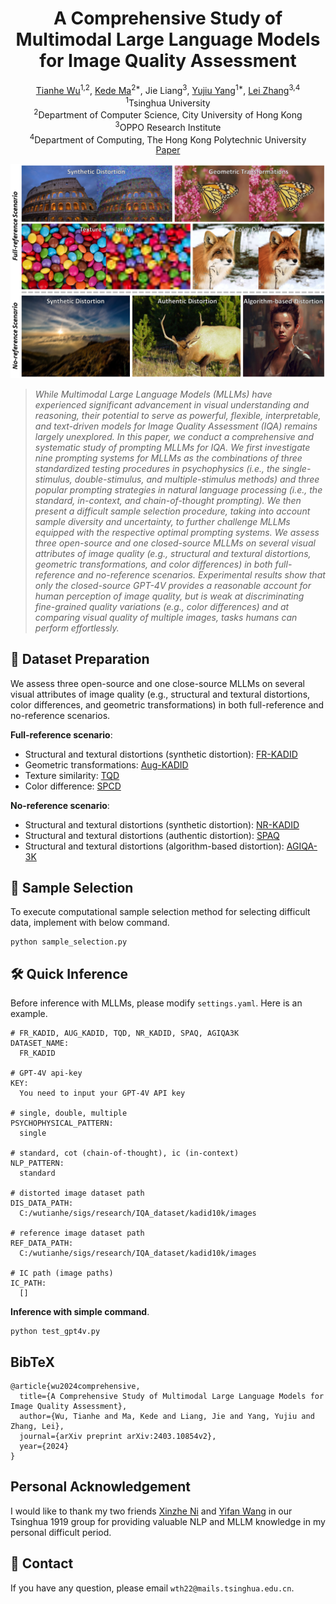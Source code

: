 <div align="center">
<div>
  <h1>
  A Comprehensive Study of Multimodal Large Language Models for Image Quality Assessment
  </h1>
</div>

<div>
  <a href="https://scholar.google.com/citations?user=QW1JtysAAAAJ&hl=en&oi=ao" target="_blank">Tianhe Wu</a><sup>1,2</sup>,
  <a href="https://scholar.google.com/citations?user=sfzOyFoAAAAJ&hl=en&oi=ao" target="_blank">Kede Ma</a><sup>2*</sup>,
  <a target="_blank">Jie Liang</a><sup>3</sup>,
  <a href="https://scholar.google.com/citations?user=4gH3sxsAAAAJ&hl=en&oi=ao" target="_blank">Yujiu Yang</a><sup>1*</sup>,
  <a href="https://scholar.google.com/citations?user=tAK5l1IAAAAJ&hl=en&oi=ao" target="_blank">Lei Zhang</a><sup>3,4</sup>
</div>

<div>
  <sup>1</sup>Tsinghua University<br>
  <sup>2</sup>Department of Computer Science, City University of Hong Kong<br>
  <sup>3</sup>OPPO Research Institute<br>
  <sup>4</sup>Department of Computing, The Hong Kong Polytechnic University
</div>

<div>
  <a href="https://arxiv.org/abs/2403.10854v2" target="_blank">Paper</a>
</div>

<p align="center">
    <img src="images/teaser.png" width="700">
</p>
</div>


> *While Multimodal Large Language Models (MLLMs) have experienced significant advancement in visual understanding and reasoning, their potential to serve as powerful, flexible, interpretable, and text-driven models for Image Quality Assessment (IQA) remains largely unexplored. In this paper, we conduct a comprehensive and systematic study of prompting MLLMs for IQA. We first investigate nine prompting systems for MLLMs as the combinations of three standardized testing procedures in psychophysics (i.e., the single-stimulus, double-stimulus, and multiple-stimulus methods) and three popular prompting strategies in natural language processing (i.e., the standard, in-context, and chain-of-thought prompting). We then present a difficult sample selection procedure, taking into account sample diversity and uncertainty, to further challenge MLLMs equipped with the respective optimal prompting systems. We assess three open-source and one closed-source MLLMs on several visual attributes of image quality (e.g., structural and textural distortions, geometric transformations, and color differences) in both full-reference and no-reference scenarios. Experimental results show that only the closed-source GPT-4V provides a reasonable account for human perception of image quality, but is weak at discriminating fine-grained quality variations (e.g., color differences) and at comparing visual quality of multiple images, tasks humans can perform effortlessly.* 


## 🔧 Dataset Preparation
We assess three open-source and one close-source MLLMs on several visual attributes of image quality (e.g., structural and textural distortions, color differences, and geometric transformations) in both full-reference and no-reference scenarios.

**Full-reference scenario**:
- Structural and textural distortions (synthetic distortion): [FR-KADID](https://database.mmsp-kn.de/kadid-10k-database.html)
- Geometric transformations: [Aug-KADID](https://drive.google.com/file/d/1F1E5Iibn5qKt58HAxQ_600ypDVSvd6sl/view?usp=drive_link)
- Texture similarity: [TQD](https://drive.google.com/file/d/1F1E5Iibn5qKt58HAxQ_600ypDVSvd6sl/view?usp=drive_link)
- Color difference: [SPCD](https://github.com/hellooks/CDNet)

**No-reference scenario**:
- Structural and textural distortions (synthetic distortion): [NR-KADID](https://database.mmsp-kn.de/kadid-10k-database.html)
- Structural and textural distortions (authentic distortion): [SPAQ](https://github.com/h4nwei/SPAQ)
- Structural and textural distortions (algorithm-based distortion): [AGIQA-3K](https://github.com/lcysyzxdxc/AGIQA-3k-Database)

## 💫 Sample Selection
To execute computational sample selection method for selecting difficult data, implement with below command.
```
python sample_selection.py
```


## :hammer_and_wrench: Quick Inference
Before inference with MLLMs, please modify `settings.yaml`. Here is an example.
```
# FR_KADID, AUG_KADID, TQD, NR_KADID, SPAQ, AGIQA3K
DATASET_NAME:
  FR_KADID

# GPT-4V api-key
KEY:
  You need to input your GPT-4V API key

# single, double, multiple
PSYCHOPHYSICAL_PATTERN:
  single

# standard, cot (chain-of-thought), ic (in-context)
NLP_PATTERN:
  standard

# distorted image dataset path
DIS_DATA_PATH:
  C:/wutianhe/sigs/research/IQA_dataset/kadid10k/images

# reference image dataset path
REF_DATA_PATH:
  C:/wutianhe/sigs/research/IQA_dataset/kadid10k/images

# IC path (image paths)
IC_PATH:
  []
```

**Inference with simple command**.
```
python test_gpt4v.py
```

## BibTeX
```
@article{wu2024comprehensive,
  title={A Comprehensive Study of Multimodal Large Language Models for Image Quality Assessment},
  author={Wu, Tianhe and Ma, Kede and Liang, Jie and Yang, Yujiu and Zhang, Lei},
  journal={arXiv preprint arXiv:2403.10854v2},
  year={2024}
}
```

## Personal Acknowledgement
I would like to thank my two friends [Xinzhe Ni](https://scholar.google.com/citations?user=TB0b58kAAAAJ&hl=en&oi=ao) and [Yifan Wang](https://scholar.google.com/citations?hl=en&user=plGpmz0AAAAJ) in our Tsinghua 1919 group for providing valuable NLP and MLLM knowledge in my personal difficult period.

## 📧 Contact
If you have any question, please email `wth22@mails.tsinghua.edu.cn`.



